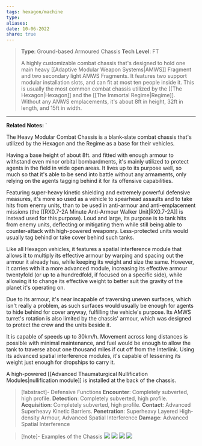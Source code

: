 ```yaml
---
tags: hexagon/machine
type: 
aliases: 
date: 10-06-2022
share: true
---
```


> **Type**: Ground-based Armoured Chassis
> **Tech Level**: FT
> 
> A highly customizable combat chassis that's designed to hold one main heavy [[Adaptive Modular Weapon Systems|AMWS]] Fragment and two secondary light AMWS Fragments. It features two support modular installation slots, and can fit at most ten people inside it. This is usually the most common combat chassis utilized by the [[The Hexagon|Hexagon]] and the [[The Immortal Regime|Regime]]. Without any AMWS emplacements, it's about 8ft in height, 32ft in length, and 15ft in width.
---

**Related Notes:** `

The Heavy Modular Combat Chassis is a blank-slate combat chassis that's utilized by the Hexagon and the Regime as a base for their vehicles.

Having a base height of about 8ft. and fitted with enough armour to withstand even minor orbital bombardments, it's mainly utilized to protect agents in the field in wide open areas. It lives up to its purpose well, so much so that it's able to be send into battle without any armaments, only relying on the agents tagging behind it for its offensive capabilities.

Featuring super-heavy kinetic shielding and extremely powerful defensive measures, it's more so used as a vehicle to spearhead assaults and to take hits from enemy units, than to be used in anti-armour and anti-emplacement missions (the [[RX0.7-2A Minute Anti-Armour Walker Unit|RX0.7-2A]] is instead used for this purpose). Loud and large, its purpose is to tank hits from enemy units, deflecting or mitigating them while still being able to counter-attack with high-powered weaponry. Less-protected units would usually tag behind or take cover behind such tanks.

Like all Hexagon vehicles, it features a spatial interference module that allows it to multiply its effective armour by warping and spacing out the armour it already has, while keeping its weight and size the same. However, it carries with it a more advanced module, increasing its effective armour twentyfold (or up to a hundredfold, if focused on a specific side), while allowing it to change its effective weight to better suit the gravity of the planet it's operating on.

Due to its armour, it's near incapable of traversing uneven surfaces, which isn't really a problem, as such surfaces would usually be enough for agents to hide behind for cover anyway, fulfilling the vehicle's purpose. Its AMWS turret's rotation is also limited by the chassis' armour, which was designed to protect the crew and the units beside it.

It is capable of speeds up to 30km/h. Movement across long distances is possible with minimal maintenance, and fuel would be enough to allow the tank to traverse about one thousand miles if cut off from the Interlink. Using its advanced spatial interference modules, it's capable of lessening its weight just enough for dropships to carry it.

A high-powered [[Advanced Thaumaturgical Nullification Modules|nullification module]] is installed at the back of the chassis.

> [!abstract]- Defensive Functions
> **Encounter**: Completely subverted, high profile.
> **Detection**: Completely subverted, high profile.
> **Acquisition**: Completely subverted, high profile.
> **Contact**: Advanced Superheavy Kinetic Barriers.
> **Penetration**: Superheavy Layered High-density Armour, Advanced Spatial Interference
> **Damage**: Advanced Spatial Interference

> [!note]- Examples of the Chassis
> ![](https://i.imgur.com/EU64GKZ.png)
> ![](https://i.imgur.com/MkxS8Zs.png)
> ![](https://i.imgur.com/ZTLNeeA.png)
> ![](https://i.imgur.com/zExSsPp.png)






